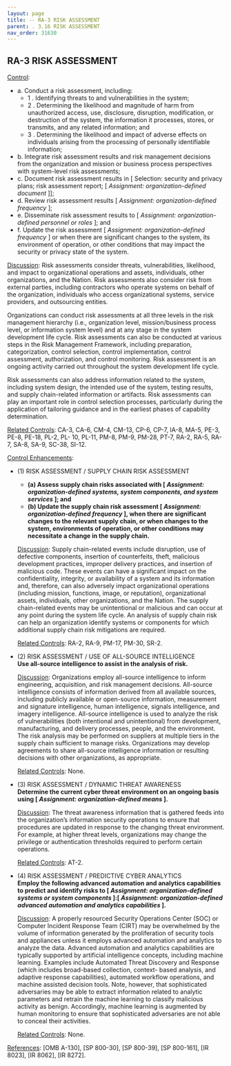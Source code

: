 ```yaml
---
layout: page
title: -- RA-3 RISK ASSESSMENT 
parent: . 3.16 RISK ASSESSMENT
nav_order: 31630
---
```


## RA-3 RISK ASSESSMENT

<ins>Control</ins>:
* a. Conduct a risk assessment, including:
    * 1 . Identifying threats to and vulnerabilities in the system;
    * 2 . Determining the likelihood and magnitude of harm from unauthorized access, use, disclosure, disruption, modification, or destruction of the system, the information it processes, stores, or transmits, and any related information; and
    * 3 . Determining the likelihood and impact of adverse effects on individuals arising from the processing of personally identifiable information;
* b. Integrate risk assessment results and risk management decisions from the organization and mission or business process perspectives with system-level risk assessments;
* c. Document risk assessment results in [ Selection: security and privacy plans; risk assessment report; [ _Assignment: organization-defined document_ ]];
* d. Review risk assessment results [ _Assignment: organization-defined frequency_ ];
* e. Disseminate risk assessment results to [ _Assignment: organization-defined personnel or roles_ ]; and
* f. Update the risk assessment [ _Assignment: organization-defined frequency_ ] or when there are significant changes to the system, its environment of operation, or other conditions that may impact the security or privacy state of the system.

<ins>Discussion</ins>: Risk assessments consider threats, vulnerabilities, likelihood, and impact to organizational operations and assets, individuals, other organizations, and the Nation. Risk assessments also consider risk from external parties, including contractors who operate systems on behalf of the organization, individuals who access organizational systems, service providers, and outsourcing entities.

Organizations can conduct risk assessments at all three levels in the risk management hierarchy (i.e., organization level, mission/business process level, or information system level) and at any stage in the system development life cycle. Risk assessments can also be conducted at various steps in the Risk Management Framework, including preparation, categorization, control selection, control implementation, control assessment, authorization, and control monitoring. Risk assessment is an ongoing activity carried out throughout the system development life cycle.

Risk assessments can also address information related to the system, including system design, the intended use of the system, testing results, and supply chain-related information or artifacts. Risk assessments can play an important role in control selection processes, particularly during the application of tailoring guidance and in the earliest phases of capability determination.

<ins>Related Controls</ins>: CA-3, CA-6, CM-4, CM-13, CP-6, CP-7, IA-8, MA-5, PE-3, PE-8, PE-18, PL-2, PL- 10, PL-11, PM-8, PM-9, PM-28, PT-7, RA-2, RA-5, RA-7, SA-8, SA-9, SC-38, SI-12.

<ins>Control Enhancements</ins>:
   
* (1) RISK ASSESSMENT / SUPPLY CHAIN RISK ASSESSMENT<br>
    * **(a) Assess supply chain risks associated with [ _Assignment: organization-defined systems, system components, and system services_ ]; and**
    * **(b) Update the supply chain risk assessment [ _Assignment: organization-defined frequency_ ], when there are significant changes to the relevant supply chain, or when changes to the system, environments of operation, or other conditions may necessitate a change in the supply chain.**

    <ins>Discussion</ins>: Supply chain-related events include disruption, use of defective components, insertion of counterfeits, theft, malicious development practices, improper delivery practices, and insertion of malicious code. These events can have a significant impact on the confidentiality, integrity, or availability of a system and its information and, therefore, can also adversely impact organizational operations (including mission, functions, image, or reputation), organizational assets, individuals, other organizations, and the Nation. The supply chain-related events may be unintentional or malicious and can occur at any point during the system life cycle. An analysis of supply chain risk can help an organization identify systems or components for which additional supply chain risk mitigations are required.

    <ins>Related Controls</ins>: RA-2, RA-9, PM-17, PM-30, SR-2.
   
* (2) RISK ASSESSMENT / USE OF ALL-SOURCE INTELLIGENCE<br>
**Use all-source intelligence to assist in the analysis of risk.**

    <ins>Discussion</ins>: Organizations employ all-source intelligence to inform engineering, acquisition, and risk management decisions. All-source intelligence consists of information derived from all available sources, including publicly available or open-source information, measurement and signature intelligence, human intelligence, signals intelligence, and imagery intelligence. All-source intelligence is used to analyze the risk of vulnerabilities (both intentional and unintentional) from development, manufacturing, and delivery processes, people, and the environment. The risk analysis may be performed on suppliers at multiple tiers in the supply chain sufficient to manage risks. Organizations may develop agreements to share all-source intelligence information or resulting decisions with other organizations, as appropriate.

    <ins>Related Controls</ins>: None.
   
* (3) RISK ASSESSMENT / DYNAMIC THREAT AWARENESS<br>
**Determine the current cyber threat environment on an ongoing basis using [ _Assignment: organization-defined means_ ].**

    <ins>Discussion</ins>: The threat awareness information that is gathered feeds into the organization’s information security operations to ensure that procedures are updated in response to the changing threat environment. For example, at higher threat levels, organizations may change the privilege or authentication thresholds required to perform certain operations.

    <ins>Related Controls</ins>: AT-2.
   
* (4) RISK ASSESSMENT / PREDICTIVE CYBER ANALYTICS<br>
**Employ the following advanced automation and analytics capabilities to predict and identify risks to [ _Assignment: organization-defined systems or system components_ ]:[ _Assignment: organization-defined advanced automation and analytics capabilities_ ].**

    <ins>Discussion</ins>: A properly resourced Security Operations Center (SOC) or Computer Incident Response Team (CIRT) may be overwhelmed by the volume of information generated by the proliferation of security tools and appliances unless it employs advanced automation and analytics to analyze the data. Advanced automation and analytics capabilities are typically supported by artificial intelligence concepts, including machine learning. Examples include Automated Threat Discovery and Response (which includes broad-based collection, context- based analysis, and adaptive response capabilities), automated workflow operations, and machine assisted decision tools. Note, however, that sophisticated adversaries may be able to extract information related to analytic parameters and retrain the machine learning to classify malicious activity as benign. Accordingly, machine learning is augmented by human monitoring to ensure that sophisticated adversaries are not able to conceal their activities.

    <ins>Related Controls</ins>: None.

<ins>References</ins>: [OMB A-130], [SP 800-30], [SP 800-39], [SP 800-161], [IR 8023], [IR 8062], [IR 8272].
